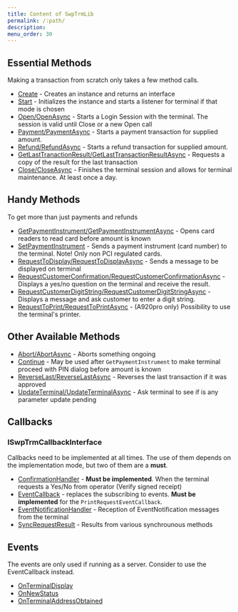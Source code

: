 ```yaml
---
title: Content of SwpTrmLib
permalink: /:path/
description:
menu_order: 30
---
```

## Essential Methods

Making a transaction from scratch only takes a few method calls.

*   [Create][create-method] - Creates an instance and returns an interface
*   [Start][start-method] - Initializes the instance and starts a listener for terminal if that mode is chosen
*   [Open/OpenAsync][openasync] - Starts a Login Session with the terminal. The session is valid until Close or a new Open call
*   [Payment/PaymentAsync][paymentasync] - Starts a payment transaction for supplied amount.
*   [Refund/RefundAsync][refundasync] - Starts a refund transaction for supplied amount.
*   [GetLastTranactionResult/GetLastTransactionResultAsync][getlasttransactionresult] - Requests a copy of the result for the last transaction
*   [Close/CloseAsync][closeasync] - Finishes the terminal session and allows for terminal maintenance. At least once a day.

## Handy Methods

To get more than just payments and refunds

*   [GetPaymentInstrument/GetPaymentInstrumentAsync][getpaymentinstrumentasync] - Opens card readers to read card before amount is known
*   [SetPaymentInstrument][setpaymentinstrument] - Sends a payment instrument (card number) to the terminal. Note! Only non PCI regulated cards.
*   [RequestToDisplay/RequestToDisplayAsync][requesttodisplayasync] - Sends a message to be displayed on terminal
*   [RequestCustomerConfirmation/RequestCustomerConfirmationAsync][requestcustomerconfirmation] - Displays a yes/no question on the terminal and receive the result.
*   [RequestCustomerDigitString/RequestCustomerDigitStringAsync][requestcustomerdigitstring] - Displays a message and ask customer to enter a digit string.
*   [RequestToPrint/RequestToPrintAsync][requesttoprint] - (A920pro only) Possibility to use the terminal's printer.

## Other Available Methods

*   [Abort/AbortAsync][abortasync] - Aborts something ongoing
*   [Continue][continue] - May be used after `GetPaymentInstrument` to make terminal proceed with PIN dialog before amount is known
*   [ReverseLast/ReverseLastAsync][reverselastasync] - Reverses the last transaction if it was approved
*   [UpdateTerminal/UpdateTerminalAsync][updateterminal] - Ask terminal to see if is any parameter update pending

## Callbacks

### ISwpTrmCallbackInterface

Callbacks need to be implemented at all times. The use of them depends on the implementation mode, but two of them are a **must**.

*   [ConfirmationHandler][confirmationhandler] - **Must be implemented**. When the terminal requests a  Yes/No from operator (Verify signed receipt)
*   [EventCallback][eventcallback] - replaces the subscribing to events. **Must be implemented** for the `PrintRequestEventCallback`.
*   [EventNotificationHandler][eventnotificationhandler] - Reception of EventNotification messages from the terminal
*   [SyncRequestResult][syncrequestresult] - Results from various synchrounous methods

## Events

The events are only used if running as a server. Consider to use the EventCallback instead.

*   [OnTerminalDisplay][onterminaldisplay]
*   [OnNewStatus][onnewstatus]
*   [OnTerminalAddressObtained][onterminaladdressobtained]

[create-method]: ./Methods/create
[start-method]: ./Methods/start
[openasync]: ./Methods/openasync
[paymentasync]: ./Methods/paymentasync
[getpaymentinstrumentasync]: ./Methods/getpaymentinstrumentasync
[abortasync]: ./Methods/abortasync
[refundasync]: ./Methods/refundasync
[closeasync]: ./Methods/closeasync
[setpaymentinstrument]: ./Methods/setpaymentinstrument
[reverselastasync]: ./Methods/reverselastasync
[requesttodisplayasync]: ./Methods/requesttodisplayasync
[requestcustomerconfirmation]: ./Methods/requestcustomerconfirmation
[onterminaldisplay]: ./Events/#onterminaldisplay
[onnewstatus]: ./Events/#onnewstatus
[onterminaladdressobtained]: ./Events/#onterminaladdressobtained
[confirmationhandler]: ./ISwpTrmCallbackInterface/#confirmationhandler
[eventnotificationhandler]: ./ISwpTrmCallbackInterface/#eventnotificationhandler
[syncrequestresult]: ./ISwpTrmCallbackInterface/#syncrequestresult
[continue]: ./Methods/continue
[getlasttransactionresult]: ./Methods/getlasttransactionresult
[requestcustomerdigitstring]: ./Methods/requestcustomerdigitstring
[eventcallback]: ./ISwpTrmCallbackInterface
[updateterminal]: ./Methods/updateterminalasync
[requesttoprint]: ./Methods/requesttoprint
